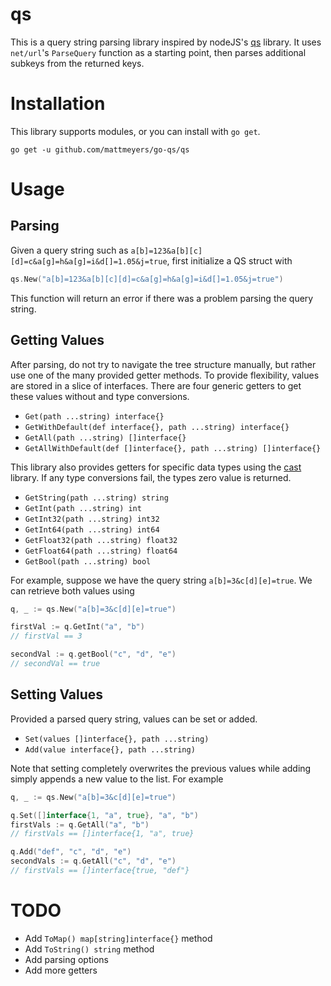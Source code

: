 # qs

This is a query string parsing library inspired by nodeJS's [qs](https://www.npmjs.com/package/qs) library. It uses `net/url`'s `ParseQuery` function as a starting point, then parses additional subkeys from the returned keys. 

# Installation

This library supports modules, or you can install with `go get`.
```
go get -u github.com/mattmeyers/go-qs/qs
```

# Usage

## Parsing

Given a query string such as `a[b]=123&a[b][c][d]=c&a[g]=h&a[g]=i&d[]=1.05&j=true`, first initialize a QS struct with 

```go
qs.New("a[b]=123&a[b][c][d]=c&a[g]=h&a[g]=i&d[]=1.05&j=true")
```

This function will return an error if there was a problem parsing the query string. 

## Getting Values

After parsing, do not try to navigate the tree structure manually, but rather use one of the many provided getter methods. To provide flexibility, values are stored in a slice of interfaces. There are four generic getters to get these values without and type conversions.

- `Get(path ...string) interface{}`
- `GetWithDefault(def interface{}, path ...string) interface{}`
- `GetAll(path ...string) []interface{}`
- `GetAllWithDefault(def []interface{}, path ...string) []interface{}`

This library also provides getters for specific data types using the [cast](https://github.com/spf13/cast) library. If any type conversions fail, the types zero value is returned.

- `GetString(path ...string) string`
- `GetInt(path ...string) int`
- `GetInt32(path ...string) int32`
- `GetInt64(path ...string) int64`
- `GetFloat32(path ...string) float32`
- `GetFloat64(path ...string) float64`
- `GetBool(path ...string) bool`

For example, suppose we have the query string `a[b]=3&c[d][e]=true`. We can retrieve both values using

```go
q, _ := qs.New("a[b]=3&c[d][e]=true")

firstVal := q.GetInt("a", "b")
// firstVal == 3

secondVal := q.getBool("c", "d", "e")
// secondVal == true
```

## Setting Values

Provided a parsed query string, values can be set or added. 

- `Set(values []interface{}, path ...string)`
- `Add(value interface{}, path ...string)`

Note that setting completely overwrites the previous values while adding simply appends a new value to the list.  For example

```go
q, _ := qs.New("a[b]=3&c[d][e]=true")

q.Set([]interface{1, "a", true}, "a", "b")
firstVals := q.GetAll("a", "b")
// firstVals == []interface{1, "a", true}

q.Add("def", "c", "d", "e")
secondVals := q.GetAll("c", "d", "e")
// firstVals == []interface{true, "def"}
```

# TODO

- Add `ToMap() map[string]interface{}` method
- Add `ToString() string` method
- Add parsing options
- Add more getters
